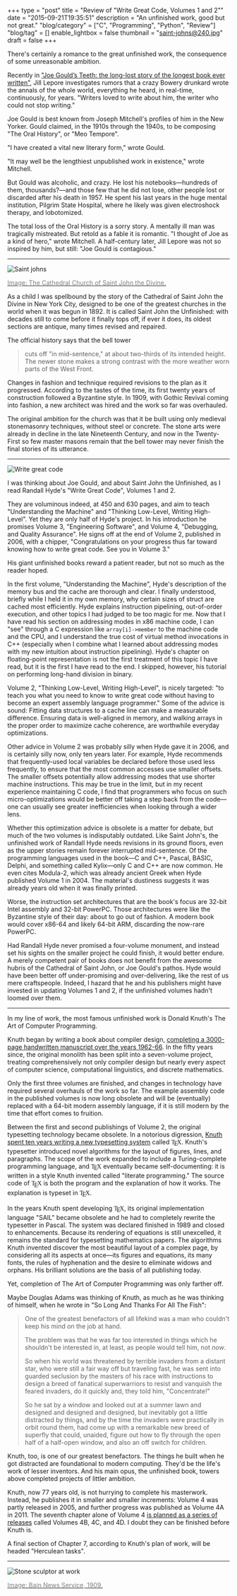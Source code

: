 +++
type = "post"
title = "Review of \"Write Great Code, Volumes 1 and 2\""
date = "2015-09-21T19:35:51"
description = "An unfinished work, good but not great."
"blog/category" = ["C", "Programming", "Python", "Review"]
"blog/tag" = []
enable_lightbox = false
thumbnail = "saint-johns@240.jpg"
draft = false
+++

<p>There's certainly a romance to the great unfinished work, the
consequence of some unreasonable ambition.</p>
<p>Recently in <a href="http://www.newyorker.com/magazine/2015/07/27/joe-goulds-teeth">"Joe Gould&rsquo;s
Teeth: the long-lost story of the longest book ever
written"</a>,
Jill Lepore investigates rumors that a crazy Bowery drunkard wrote the
annals of the whole world, everything he heard, in real-time,
continuously, for years. "Writers loved to write about him, the writer
who could not stop writing."</p>
<p>Joe Gould is best known from Joseph Mitchell's profiles of him in the
New Yorker. Gould claimed, in the 1910s through the 1940s, to be
composing "The Oral History", or "Meo Tempore".</p>
<p>"I have created a vital
new literary form," wrote Gould.</p>
<p>"It may well be the lengthiest
unpublished work in existence," wrote Mitchell.</p>
<p>But Gould was alcoholic,
and crazy. He lost his notebooks&mdash;hundreds of them, thousands?&mdash;and those
few that he did not lose, other people lost or discarded after his death
in 1957. He spent his last years in the huge mental institution, Pilgrim
State Hospital, where he likely was given electroshock therapy, and
lobotomized.</p>
<p>The total loss of the Oral History is a sorry story. A mentally ill man
was tragically mistreated. But retold as a fable it is romantic. "I
thought of Joe as a kind of hero," wrote Mitchell. A half-century later,
Jill Lepore was not so inspired by him, but still: "Joe Gould is
contagious."</p>
<hr />
<p><img style="display:block; margin-left:auto; margin-right:auto;" src="saint-johns.jpg" title="Saint johns" /></p>
<p><a href="http://www.stjohndivine.org/about/history"><span style="color: gray;">Image: The Cathedral Church of Saint John
the Divine.</span></a></p>
<p>As a child I was spellbound by the story of the Cathedral of Saint John
the Divine in New York City, designed to be one of the greatest churches
in the world when it was begun in 1892. It is called Saint John the
Unfinished: with decades still to come before it finally tops off, if
ever it does, its oldest sections are antique, many times revised and
repaired.</p>
<p>The official history says that the bell tower</p>
<blockquote>
<p>cuts off "in mid-sentence," at about two-thirds of its intended
height. The newer stone makes a strong contrast with the more weather
worn parts of the West Front.</p>
</blockquote>
<p>Changes in fashion and technique required revisions to the plan as it
progressed. According to the tastes of the time, its first twenty years
of construction followed a Byzantine style. In 1909, with Gothic Revival
coming into fashion, a new architect was hired and the work so far was
overhauled.</p>
<p>The original ambition for the church was that it be built using only
medieval stonemasonry techniques, without steel or concrete. The stone arts were
already in decline in the late Nineteenth Century, and now in the
Twenty-First so few master masons remain that the bell tower may never
finish the final stories of its utterance.</p>
<hr />
<p><img style="display:block; margin-left:auto; margin-right:auto;" src="write-great-code.jpg" title="Write great code" /></p>
<p>I was thinking about Joe Gould, and about Saint John the Unfinished, as
I read Randall Hyde's "Write Great Code", Volumes 1 and 2.</p>
<p>They are
voluminous indeed, at 450 and 630 pages, and aim to teach "Understanding
the Machine" and "Thinking Low-Level, Writing High-Level". Yet they are
only half of Hyde's project. In his introduction he promises Volume 3,
"Engineering Software", and Volume 4, "Debugging, and Quality
Assurance". He signs off at the end of Volume 2, published in 2006, with
a chipper, "Congratulations on your progress thus far toward knowing how
to write great code. See you in Volume 3."</p>
<p>His giant unfinished books reward a patient reader, but not so much as the reader
hoped.</p>
<p>In the first volume, "Understanding
the Machine", Hyde's description of the memory bus and
the cache are thorough and clear. I finally understood, briefly while I
held it in my own memory, why certain sizes of struct are cached most
efficiently. Hyde explains instruction pipelining, out-of-order
execution, and other topics I had judged to be too magic for me. Now that I have read his section on addressing modes in x86 machine code, I can "see" through a C expression like <code>array[i]-&gt;member</code> to the machine code and the CPU, and I understand the true cost of virtual method invocations in C++ (especially when I combine what I learned about addressing modes with my new intuition about instruction pipelining). Hyde's chapter on floating-point representation is not the first treatment of
this topic I have read, but it is the first I have read to the end.&nbsp;I skipped, however, his tutorial on performing long-hand division in binary.</p>
<p>Volume 2, "Thinking Low-Level, Writing High-Level", is nicely targeted: "to teach you what you need to know to write great code
without having to become an expert assembly language
programmer." Some of the advice is sound: Fitting data structures to a cache line can make a measurable difference. Ensuring data is well-aligned in memory, and walking arrays in the proper order to maximize cache coherence, are worthwhile everyday optimizations.</p>
<p>Other advice in Volume 2 was probably silly when Hyde gave it in 2006, and is certainly silly now, only ten years later. For example, Hyde recommends that frequently-used local variables be declared before those used less frequently, to ensure that the most common accesses use smaller offsets. The smaller offsets potentially allow addressing modes that use shorter machine instructions. This may be true in the limit, but in my recent experience maintaining C code, I find that programmers who focus on such micro-optimizations would be better off taking a step back from the code&mdash;one can usually see greater inefficiencies when looking through a wider lens.</p>
<p>Whether this optimization advice is obsolete is a matter for debate, but much of the two volumes is indisputably outdated.
Like Saint John's, the unfinished work of Randall Hyde needs revisions
in its ground floors, even as the upper stories remain forever
interrupted mid-sentence. Of the programming languages used in the book&mdash;C and C++, Pascal, BASIC, Delphi, and something called Kylix&mdash;only C and C++ are now common. He even cites Modula-2, which was already ancient Greek when Hyde published Volume 1 in 2004. The material's dustiness suggests it was already years old when it was finally printed.</p>
<p>Worse, the instruction set architectures that are the book's focus are 32-bit Intel assembly and 32-bit PowerPC. Those architectures were like the Byzantine style of their day: about to go out of fashion. A modern book would cover
x86-64 and likely 64-bit ARM, discarding the now-rare PowerPC.</p>
<p>Had Randall Hyde never promised a four-volume monument, and instead set his sights on the smaller project he could finish, it would better endure. A merely competent pair of books does not benefit from the awesome hubris of the Cathedral of Saint John, or Joe Gould's pathos. Hyde would have been better off under-promising and over-delivering, like the rest of us mere craftspeople. Indeed, I hazard that he and his publishers might have invested in updating Volumes 1 and 2, if the unfinished volumes hadn't loomed over them.</p>
<hr />
<p>In my line of work, the most famous unfinished work is Donald Knuth's
The Art of Computer Programming.</p>
<p>Knuth began by writing a book about compiler design, <a href="https://en.wikipedia.org/wiki/The_Art_of_Computer_Programming">completing a
3000-page handwritten manuscript over the years
1962-66</a>.
In the fifty years since, the original monolith has been split into a
seven-volume project, treating comprehensively not only compiler design
but nearly every aspect of computer science, computational linguistics,
and discrete mathematics.</p>
<p>Only the first three volumes are finished, and changes in technology
have required several overhauls of the work so far. The example assembly
code in the published volumes is now long obsolete and will be
(eventually) replaced with a 64-bit modern assembly language, if it is
still modern by the time that effort comes to fruition.</p>
<p>Between the first and second publishings of Volume 2, the original
typesetting technology became obsolete. In a notorious digression,
<a href="https://www.tug.org/whatis.html">Knuth spent ten years writing a new typesetting
system</a> called <span
style="font-family: 'Times New Roman', Times, serif;">T<span
style="text-transform: uppercase; vertical-align: -0.5ex; margin-left: -0.1667em; margin-right: -0.125em;">e</span>X</span>.
Knuth's typesetter introduced novel algorithms for the layout of
figures, lines, and paragraphs. The scope of the work expanded to
include a Turing-complete programming language, and <span
style="font-family: 'Times New Roman', Times, serif;">T<span
style="text-transform: uppercase; vertical-align: -0.5ex; margin-left: -0.1667em; margin-right: -0.125em;">e</span>X</span>
eventually became self-documenting: it is written in a style Knuth
invented called "literate programming." The source code of <span
style="font-family: 'Times New Roman', Times, serif;">T<span
style="text-transform: uppercase; vertical-align: -0.5ex; margin-left: -0.1667em; margin-right: -0.125em;">e</span>X</span>
is both the program and the explanation of how it works. The explanation
is typeset in <span
style="font-family: 'Times New Roman', Times, serif;">T<span
style="text-transform: uppercase; vertical-align: -0.5ex; margin-left: -0.1667em; margin-right: -0.125em;">e</span>X</span>.</p>
<p>In the years Knuth spent developing <span
style="font-family: 'Times New Roman', Times, serif;">T<span
style="text-transform: uppercase; vertical-align: -0.5ex; margin-left: -0.1667em; margin-right: -0.125em;">e</span>X</span>,
its original implementation language "SAIL" became obsolete and he had to
completely rewrite the typesetter in Pascal. The system was declared
finished in 1989 and closed to enhancements. Because its rendering of equations is still unexcelled, it remains the standard for
typesetting mathematics papers. The algorithms Knuth invented discover the most beautiful layout of a complex page, by considering all its aspects at once&mdash;its figures and equations, its many fonts, the rules of hyphenation and the desire to eliminate widows and orphans. His brilliant solutions are the basis of all publishing today. </p>
<p>Yet, completion of The Art of Computer
Programming was only farther off.</p>
<p>Maybe Douglas Adams was thinking of Knuth, as much as he was
thinking of himself, when he wrote in "So Long And Thanks For All The
Fish":</p>
<blockquote>
<p>One of the greatest benefactors of all lifekind was a man who couldn't
keep his mind on the job at hand.</p>
<p>The problem was that he was far too interested in things which he
shouldn't be interested in, at least, as people would tell him, not
<em>now</em>.</p>
<p>So when his world was threatened by terrible invaders from a distant
star, who were still a fair way off but traveling fast, he was sent
into guarded seclusion by the masters of his race with instructions to
design a breed of fanatical superwarriors to resist and vanquish the
feared invaders, do it quickly and, they told him, "Concentrate!"</p>
<p>So he sat by a window and looked out at a summer lawn and designed and
designed and designed, but inevitably got a little distracted by
things, and by the time the invaders were practically in orbit round
them, had come up with a remarkable new breed of superfly that could,
unaided, figure out how to fly through the open half of a half-open
window, and also an off switch for children.</p>
</blockquote>
<p>Knuth, too, is one of our greatest benefactors. The things he built
when he got distracted are foundational to modern computing. They'd be
the life's work of lesser inventors. And his main opus, the unfinished book, towers
above completed projects of littler ambition.</p>
<p>Knuth, now 77 years old, is not hurrying to complete his masterwork.
Instead, he publishes it in smaller and smaller increments: Volume 4 was
partly released in 2005, and further progress was published as Volume 4A
in 2011. The seventh chapter alone of Volume 4 <a href="http://www-cs-faculty.stanford.edu/~uno/taocp.html#vol4">is planned as a series
of releases</a>
called Volumes 4B, 4C, and 4D. I doubt they can be finished before Knuth
is.</p>
<p>A final section of Chapter 7, according to Knuth's plan of work,
will be headed "Herculean tasks".</p>
<hr />
<p><img style="display:block; margin-left:auto; margin-right:auto;" src="Stone_sculptor_at_work.jpg" title="Stone sculptor at work" /></p>
<p><a href="https://en.wikipedia.org/wiki/File:Stone_sculptor_at_work.jpg"><span style="color: gray;">Image: Bain News Service,
1909.</span></a></p>
    